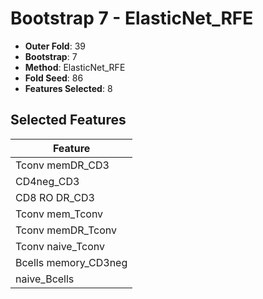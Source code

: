 # Bootstrap 7 - ElasticNet_RFE

- **Outer Fold**: 39
- **Bootstrap**: 7
- **Method**: ElasticNet_RFE
- **Fold Seed**: 86
- **Features Selected**: 8

## Selected Features

| Feature |
|---------|
| Tconv memDR_CD3 |
| CD4neg_CD3 |
| CD8 RO DR_CD3 |
| Tconv mem_Tconv |
| Tconv memDR_Tconv |
| Tconv naive_Tconv |
| Bcells memory_CD3neg |
| naive_Bcells |
